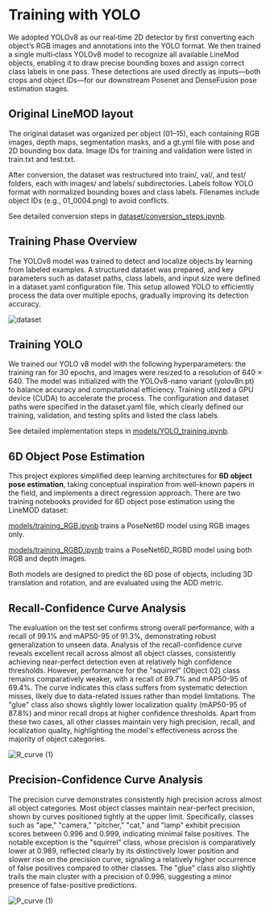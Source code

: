 # Training with YOLO
We adopted YOLOv8 as our real‐time 2D detector by first converting each object’s RGB images and annotations into the YOLO format. We then trained a single multi‐class YOLOv8 model to recognize all available LineMod objects, enabling it to draw precise bounding boxes and assign correct class labels in one pass. These detections are used directly as inputs—both crops and object IDs—for our downstream Posenet and DenseFusion pose estimation stages.

## Original LineMOD layout

The original dataset was organized per object (01–15), each containing RGB images, depth maps, segmentation masks, and a gt.yml file with pose and 2D bounding box data. Image IDs for training and validation were listed in train.txt and test.txt.

After conversion, the dataset was restructured into train/, val/, and test/ folders, each with images/ and labels/ subdirectories. Labels follow YOLO format with normalized bounding boxes and class labels. Filenames include object IDs (e.g., 01_0004.png) to avoid conflicts.

See detailed conversion steps in [dataset/conversion_steps.ipynb](dataset/yolo_conversion_steps.ipynb).

## Training Phase Overview

The YOLOv8 model was trained to detect and localize objects by learning from labeled examples. A structured dataset was prepared, and key parameters such as dataset paths, class labels, and input size were defined in a dataset.yaml configuration file. This setup allowed YOLO to efficiently process the data over multiple epochs, gradually improving its detection accuracy.

![dataset](https://github.com/user-attachments/assets/ff1a067e-254b-4191-8ca8-832da6388ebf)

## Training YOLO

We trained our YOLO v8 model with the following hyperparameters: the training ran for 30 epochs, and images were resized to a resolution of 640 × 640. The model was initialized with the YOLOv8-nano variant (yolov8n.pt) to balance accuracy and computational efficiency. Training utilized a GPU device (CUDA) to accelerate the process. The configuration and dataset paths were specified in the dataset.yaml file, which clearly defined our training, validation, and testing splits and listed the class labels.

See detailed implementation steps in [models/YOLO_training.ipynb](models/YOLO_training.ipynb).

## 6D Object Pose Estimation

This project explores simplified deep learning architectures for **6D object pose estimation**, taking conceptual inspiration from well-known papers in the field, and implements a direct regression approach.
There are two training notebooks provided for 6D object pose estimation using the LineMOD dataset:

 [models/training_RGB.ipynb](models/training_RGB.ipynb) trains a PoseNet6D model using RGB images only.

 [models/training_RGBD.ipynb](models/training_RGBD.ipynb) trains a PoseNet6D_RGBD model using both RGB and depth images.

Both models are designed to predict the 6D pose of objects, including 3D translation and rotation, and are evaluated using the ADD metric.

## Recall-Confidence Curve Analysis

The evaluation on the test set confirms strong overall performance, with a recall of 99.1% and mAP50-95 of 91.3%, demonstrating robust generalization to unseen data. Analysis of the recall-confidence curve reveals excellent recall across almost all object classes, consistently achieving near-perfect detection even at relatively high confidence thresholds. However, performance for the "squirrel" (Object 02) class remains comparatively weaker, with a recall of 89.7% and mAP50-95 of 69.4%. The curve indicates this class suffers from systematic detection misses, likely due to data-related issues rather than model limitations. The "glue" class also shows slightly lower localization quality (mAP50-95 of 87.8%) and minor recall drops at higher confidence thresholds. Apart from these two cases, all other classes maintain very high precision, recall, and localization quality, highlighting the model's effectiveness across the majority of object categories. 

![R_curve (1)](https://github.com/user-attachments/assets/a7a2034a-3ea5-4b6c-92bd-f5286771e5a8)

## Precision-Confidence Curve Analysis

The precision curve demonstrates consistently high precision across almost all object categories. Most object classes maintain near-perfect precision, shown by curves positioned tightly at the upper limit. Specifically, classes such as "ape," "camera," "pitcher," "cat," and "lamp" exhibit precision scores between 0.996 and 0.999, indicating minimal false positives. The notable exception is the "squirrel" class, whose precision is comparatively lower at 0.989, reflected clearly by its distinctively lower position and slower rise on the precision curve, signaling a relatively higher occurrence of false positives compared to other classes. The "glue" class also slightly trails the main cluster with a precision of 0.996, suggesting a minor presence of false-positive predictions.

![P_curve (1)](https://github.com/user-attachments/assets/6a88c0d4-5902-45f8-b619-f162d6781701)



